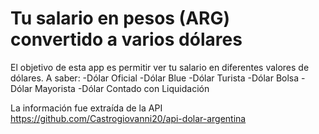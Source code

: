 # Tu salario en pesos (ARG) convertido a varios dólares

El objetivo de esta app es permitir ver tu salario en diferentes valores de dólares. A saber:
-Dólar Oficial
-Dólar Blue
-Dólar Turista
-Dólar Bolsa
-Dólar Mayorista
-Dólar Contado con Liquidación

La información fue extraída de la API https://github.com/Castrogiovanni20/api-dolar-argentina
